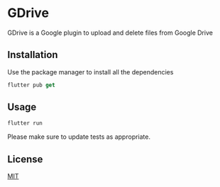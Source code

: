 # GDrive 

GDrive is a Google plugin to upload and delete files from Google Drive 

## Installation

Use the package manager to install all the dependencies 


```dart
flutter pub get
```

## Usage

```dart
flutter run 
```

Please make sure to update tests as appropriate.

## License
[MIT](https://choosealicense.com/licenses/mit/)

